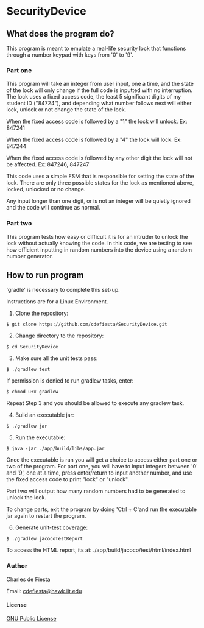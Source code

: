 # SecurityDevice

## What does the program do? ##

This program is meant to emulate a real-life security lock that functions through a number keypad with keys from '0' to '9'. 

### Part one ###

This program will take an integer from user input, one a time, and the state of the lock will only change if the full code is inputted with no interruption. The lock uses a fixed access code, the least 5 significant digits of my student ID ("84724"), and depending what number follows next will either lock, unlock or not change the state of the lock.

When the fixed access code is followed by a "1" the lock will unlock. Ex: 847241

When the fixed access code is followed by a "4" the lock will lock. Ex: 847244

When the fixed access code is followed by any other digit the lock will not be affected. Ex: 847246, 847247
  
This code uses a simple FSM that is responsible for setting the state of the lock. There are only three possible states for the lock as mentioned above, locked, unlocked or no change. 

Any input longer than one digit, or is not an integer will be quietly ignored and the code will continue as normal.

### Part two ###

This program tests how easy or difficult it is for an intruder to unlock the lock without actually knowing the code. In this code, we are testing to see how efficient inputting in random numbers into the device using a random number generator.

## How to run program ##

'gradle' is necessary to complete this set-up.

Instructions are for a Linux Environment.

1) Clone the repository:
```
$ git clone https://github.com/cdefiesta/SecurityDevice.git
```

2) Change directory to the repository:
```
$ cd SecurityDevice
```

3) Make sure all the unit tests pass:
```
$ ./gradlew test
```
  
If permission is denied to run gradlew tasks, enter:
```
$ chmod u+x gradlew
```
Repeat Step 3 and you should be allowed to execute any gradlew task.
  
4) Build an executable jar:
```
$ ./gradlew jar
```

5) Run the executable:
```
$ java -jar ./app/build/libs/app.jar
```
Once the executable is ran you will get a choice to access either part one or two of the program. For part one, you will have to input integers between '0' and '9', one at a time, press enter/return to input another number, and use the fixed access code to print "lock" or "unlock". 

Part two will output how many random numbers had to be generated to unlock the lock.

To change parts, exit the program by doing 'Ctrl + C'and run the executable jar again to restart the program.

6) Generate unit-test coverage:
```
$ ./gradlew jacocoTestReport
```
To access the HTML report, its at: ./app/build/jacoco/test/html/index.html

### Author ###

Charles de Fiesta

Email: cdefiesta@hawk.iit.edu

#### License ####

[GNU Public License](https://www.gnu.org/licenses/gpl-3.0.html)
